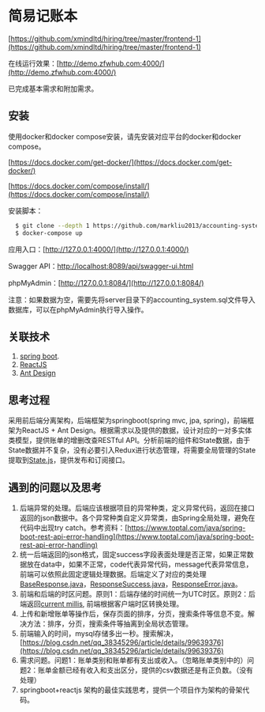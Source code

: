 # 简易记账本

[https://github.com/xmindltd/hiring/tree/master/frontend-1](https://github.com/xmindltd/hiring/tree/master/frontend-1)

在线运行效果：[http://demo.zfwhub.com:4000/](http://demo.zfwhub.com:4000/)

已完成基本需求和附加需求。


## 安装
使用docker和docker compose安装，请先安装对应平台的docker和docker compose。

[https://docs.docker.com/get-docker/](https://docs.docker.com/get-docker/)

[https://docs.docker.com/compose/install/](https://docs.docker.com/compose/install/)

安装脚本：
```sh
  $ git clone --depth 1 https://github.com/markliu2013/accounting-system.git
  $ docker-compose up
```
应用入口：[http://127.0.0.1:4000/](http://127.0.0.1:4000/)

Swagger API：[http://localhost:8089/api/swagger-ui.html](http://localhost:8089/api/swagger-ui.html)

phpMyAdmin：[http://127.0.0.1:8084/](http://127.0.0.1:8084/)

注意：如果数据为空，需要先将server目录下的accounting_system.sql文件导入数据库，可以在phpMyAdmin执行导入操作。


## 关联技术


1. [spring boot](https://spring.io/projects/spring-boot).
2. [ReactJS](https://create-react-app.dev/)
3. [Ant Design](https://ant.design/docs/spec/introduce)


## 思考过程
采用前后端分离架构，后端框架为springboot(spring mvc, jpa, spring)，前端框架为ReactJS + Ant Design。根据需求以及提供的数据，设计对应的一对多实体类模型，提供账单的增删改查RESTful API。分析前端的组件和State数据，由于State数据并不复杂，没有必要引入Redux进行状态管理，将需要全局管理的State提取到[State.js](https://github.com/markliu2013/accounting-system/blob/master/client/src/State.js)，提供发布和订阅接口。

## 遇到的问题以及思考
1. 后端异常的处理。后端应该根据项目的异常种类，定义异常代码，返回在接口返回的json数据中。各个异常种类自定义异常类，由Spring全局处理，避免在代码中出现try catch。参考资料：[https://www.toptal.com/java/spring-boot-rest-api-error-handling](https://www.toptal.com/java/spring-boot-rest-api-error-handling)
2. 统一后端返回的json格式，固定success字段表面处理是否正常，如果正常数据放在data中，如果不正常，code代表异常代码，message代表异常信息，前端可以依照此固定逻辑处理数据。后端定义了对应的类处理[BaseResponse.java](https://github.com/markliu2013/accounting-system/blob/master/server/src/main/java/com/zfwhub/bill/dto/BaseResponse.java)，[ResponseSuccess.java](https://github.com/markliu2013/accounting-system/blob/master/server/src/main/java/com/zfwhub/bill/dto/ResponseSuccess.java)，[ResponseError.java](https://github.com/markliu2013/accounting-system/blob/master/server/src/main/java/com/zfwhub/bill/dto/ResponseError.java)。
3. 前端和后端的时区问题。原则1：后端存储的时间统一为UTC时区。原则2：后端返回[current millis](https://currentmillis.com/), 前端根据客户端时区转换处理。
4. 上传和新增账单等操作后，保存页面的排序，分页，搜索条件等信息不变。解决方法：排序，分页，搜索条件等抽离到全局状态管理。
5. 前端输入的时间，mysql存储多出一秒。搜索解决，[https://blog.csdn.net/qq_38345296/article/details/99639376](https://blog.csdn.net/qq_38345296/article/details/99639376)
6. 需求问题。问题1：账单类别和账单都有支出或收入。（忽略账单类别中的）问题2：账单金额已经有收入和支出区分，提供的csv数据还是有正负数。（没有处理）
7. springboot+reactjs 架构的最佳实践思考，提供一个项目作为架构的骨架代码。

